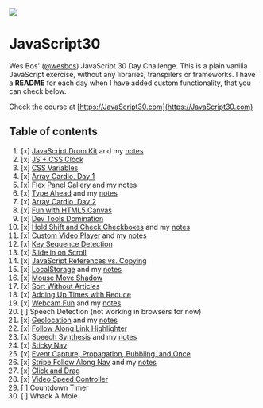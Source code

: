 ![](https://javascript30.com/images/JS3-social-share.png)

# JavaScript30

Wes Bos' ([@wesbos](https://github.com/wesbos)) JavaScript 30 Day Challenge.
This is a plain vanilla JavaScript exercise, without any libraries, transpilers
or frameworks. I have a **README** for each day when I have added custom
functionality, that you can check below.

Check the course at [https://JavaScript30.com](https://JavaScript30.com)

## Table of contents

1. [x] [JavaScript Drum Kit](https://vanntile.github.io/JavaScript30/01%20-%20JavaScript%20Drum%20Kit/)
  and my [notes](./01%20-%20JavaScript%20Drum%20Kit)
2. [x] [JS + CSS Clock](https://vanntile.github.io/JavaScript30/02%20-%20JS%20and%20CSS%20Clock/)
3. [x] [CSS Variables](https://vanntile.github.io/JavaScript30/03%20-%20CSS%20Variables/)
4. [x] [Array Cardio, Day 1](https://vanntile.github.io/JavaScript30/04%20-%20Array%20Cardio%20Day%201/)
5. [x] [Flex Panel Gallery](https://vanntile.github.io/JavaScript30/05%20-%20Flex%20Panel%20Gallery/)
  and my [notes](./05%20-%20Flex%20Panel%20Gallery)
6. [x] [Type Ahead](https://vanntile.github.io/JavaScript30/06%20-%20Type%20Ahead)
  and my [notes](./06%20-%20Type%20Ahead)
7. [x] [Array Cardio, Day 2](https://vanntile.github.io/JavaScript30/07%20-%20Array%20Cardio%20Day%202/)
8. [x] [Fun with HTML5 Canvas](https://vanntile.github.io/JavaScript30/08%20-%20Fun%20with%20HTML5%20Canvas)
9. [x] [Dev Tools Domination](https://vanntile.github.io/JavaScript30/09%20-%20Dev%20Tools%20Domination/)
10. [x] [Hold Shift and Check Checkboxes](https://vanntile.github.io/JavaScript30/10%20-%20Hold%20Shift%20and%20Check%20Checkboxes)
  and my [notes](./10%20-%20Hold%20Shift%20and%20Check%20Checkboxes)
11. [x] [Custom Video Player](https://vanntile.github.io/JavaScript30/11%20-%20Custom%20Video%20Player/)
  and my [notes](./11%20-%20Custom%20Video%20Player)
12. [x] [Key Sequence Detection](https://vanntile.github.io/JavaScript30/12%20-%20Key%20Sequence%20Detection)
13. [x] [Slide in on Scroll](https://vanntile.github.io/JavaScript30/13%20-%20Slide%20in%20on%20Scroll)
14. [x] [JavaScript References vs. Copying](https://vanntile.github.io/JavaScript30/14%20-%20JavaScript%20References%20VS%20Copying)
15. [x] [LocalStorage](https://vanntile.github.io/JavaScript30/15%20-%20LocalStorage)
  and my [notes](./15%20-%20LocalStorage)
16. [x] [Mouse Move Shadow](https://vanntile.github.io/JavaScript30/16%20-%20Mouse%20Move%20Shadow)
17. [x] [Sort Without Articles](https://vanntile.github.io/JavaScript30/17%20-%20Sort%20Without%20Articles)
18. [x] [Adding Up Times with Reduce](https://vanntile.github.io/JavaScript30/18%20-%20Adding%20Up%20Times%20with%20Reduce)
19. [x] [Webcam Fun](https://vanntile.github.io/JavaScript30/19%20-%20Webcam%20Fun)
  and my [notes](./19%20-%20Webcam%20Fun)
20. [ ] Speech Detection (not working in browsers for now)
21. [x] [Geolocation](https://vanntile.github.io/JavaScript30/21%20-%20Geolocation)
  and my [notes](./21%20-%20Geolocation)
22. [x] [Follow Along Link Highlighter](https://vanntile.github.io/JavaScript30/22%20-%20Follow%20Along%20Link%20Highlighter)
23. [x] [Speech Synthesis](https://vanntile.github.io/JavaScript30/23%20-%20Speech%20Synthesis)
  and my [notes](./23%20-%20Speech%20Synthesis)
24. [x] [Sticky Nav](https://vanntile.github.io/JavaScript30/24%20-%20Sticky%20Nav)
25. [x] [Event Capture, Propagation, Bubbling, and Once](https://vanntile.github.io/JavaScript30/25%20-%20Event%20Capture,%20Propagation,%20Bubbling%20and%20Once)
26. [x] [Stripe Follow Along Nav](https://vanntile.github.io/JavaScript30/26%20-%20Stripe%20Follow%20Along%20Nav)
  and my [notes](./26%20-%20Stripe%20Follow%20Along%20Nav)
27. [x] [Click and Drag](https://vanntile.github.io/JavaScript30/27%20-%20Click%20and%20Drag)
28. [x] [Video Speed Controller](https://vanntile.github.io/JavaScript30/28%20-%20Video%20Speed%20Controller)
29. [ ] Countdown Timer
30. [ ] Whack A Mole
